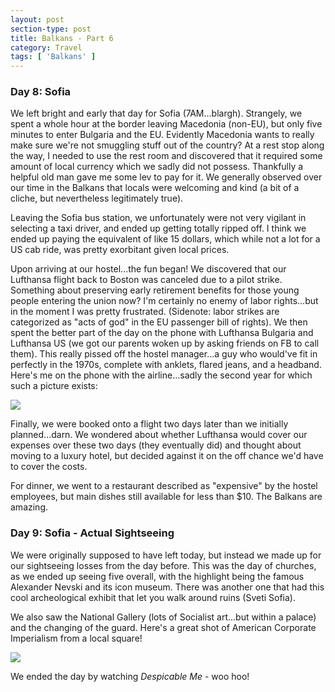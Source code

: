 ```yaml
---
layout: post
section-type: post
title: Balkans - Part 6
category: Travel
tags: [ 'Balkans' ]
---
```

### Day 8: Sofia

We left bright and early that day for Sofia (7AM...blargh). Strangely, we spent a whole hour at the
border leaving Macedonia (non-EU), but only five minutes to enter Bulgaria and the EU. Evidently
Macedonia wants to really make sure we're not smuggling stuff out of the country?
At a rest stop along the way, I needed to use the rest room and discovered that it required
some amount of local currency which we sadly did not possess. Thankfully a helpful old man gave me
some lev to pay for it. We generally observed over our time in the Balkans that locals were
welcoming and kind (a bit of a cliche, but nevertheless legitimately true).

Leaving the Sofia bus station, we unfortunately were not very vigilant in selecting a taxi driver,
and ended up getting totally ripped off. I think we ended up paying the equivalent of like 15 dollars,
which while not a lot for a US cab ride, was pretty exorbitant given local prices.

Upon arriving at our hostel...the fun began! We discovered that our Lufthansa flight back to Boston
was canceled due to a pilot strike. Something about preserving early retirement benefits
for those young people entering the union now? I'm certainly no enemy of labor rights...but in the
moment I was pretty frustrated. (Sidenote: labor strikes are categorized as "acts of god" in the
EU passenger bill of rights). We then spent the better part of the day on the phone with Lufthansa
Bulgaria and Lufthansa US (we got our parents woken up by asking friends on FB to call them).
This really pissed off the hostel manager...a guy who would've fit in perfectly in the 1970s, complete
with anklets, flared jeans, and a headband. Here's me on the phone with the airline...sadly the second
year for which such a picture exists:

![](https://dl.dropboxusercontent.com/s/i36fy8z160638sm/IMG_5409.jpg?dl=0)

Finally, we were booked onto a flight two days later than we initially planned...darn.
We wondered about whether Lufthansa would cover our expenses over these two days (they eventually did)
and thought about moving to a luxury hotel, but decided against it on the off chance we'd have to cover
the costs.

For dinner, we went to a restaurant described as "expensive" by the hostel employees, but main dishes
still available for less than $10. The Balkans are amazing.

### Day 9: Sofia - Actual Sightseeing

We were originally supposed to have left today, but instead we made up for our sightseeing losses
from the day before. This was the day of churches, as we ended up seeing five overall, with the
highlight being the famous Alexander Nevski and its icon museum. There was another one that had
this cool archeological exhibit that let you walk around ruins (Sveti Sofia).

We also saw the National Gallery (lots of Socialist art...but within a palace) and the changing of the
guard. Here's a great shot of American Corporate Imperialism from a local square!

![](https://dl.dropboxusercontent.com/s/jzedosyybrw3cx9/P3210028.JPG?dl=0)

We ended the day by watching *Despicable Me* - woo hoo!
